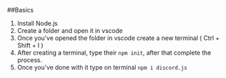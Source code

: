 ##Basics

1) Install Node.js
2) Create a folder and open it in vscode
3) Once you've opened the folder in vscode create a new terminal ( Ctrl + Shift + I )
4) After creating a terminal, type their `npm init`, after that complete the process.
5) Once you've done with it type on terminal `npm i discord.js`
